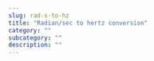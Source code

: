 ```yaml
---
slug: rad-s-to-hz
title: "Radian/sec to hertz conversion"
category: ""
subcategory: ""
description: ""
---
```


